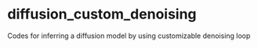 # diffusion_custom_denoising
Codes for inferring a diffusion model by using customizable denoising loop
